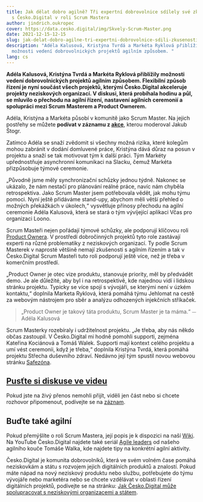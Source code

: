 ```yaml
---
title: Jak dělat dobro agilně? Tři expertní dobrovolnice sdílely své zkušenosti
  s Česko.Digital v roli Scrum Mastera
author: jindrich.oukropec
cover: https://data.cesko.digital/img/Skvely-Scrum-Master.png
date: 2021-12-15-12-15
slug: jak-delat-dobro-agilne-tri-expertni-dobrovolnice-sdili-zkusenosti-scrum-master
description: "Adéla Kalusová, Kristýna Tvrdá a Markéta Ryklová přiblížily
  možnosti vedení dobrovolnických projektů agilním způsobem. "
lang: cs
---
```

**Adéla Kalusová, Kristýna Tvrdá a Markéta Ryklová přiblížily možnosti vedení dobrovolnických projektů agilním způsobem. Flexibilní způsob řízení je nyní součást všech projektů, kterými Česko.Digital akceleruje projekty neziskových organizací. V diskusi, která probíhala hodinu a půl, se mluvilo o přechodu na agilní řízení, nastavení agilních ceremonií a spolupráci mezi Scrum Masterem a Product Ownerem.** 

Adéla, Kristýna a Markéta působí v komunitě jako Scrum Master. Na jejich postřehy se můžete **podívat v záznamu z [akce](https://youtu.be/CpDMIUlK1_8)**, kterou moderoval Jakub Štogr.

Zatímco Adéla se snaží zvědomit si všechny možná rizika, které kolegům mohou zabránit v dodání domluvené práce, Kristýna dává důraz na posun v projektu a snaží se tak motivovat tým k další práci. Tým Markéty upřednostňuje asynchronní komunikaci na Slacku, čemuž Markéta přizpůsobuje týmové ceremonie.

„Původně jsme měly synchronizační schůzky jednou týdně. Nakonec se ukázalo, že nám nestačí pro plánování reálné práce, navíc nám chyběla retrospektiva. Jako Scrum Master jsem potřebovala vědět, jak mohu týmu pomoci. Nyní ještě přidáváme stand-upy, abychom měli větší přehled o možných překážkách v úkolech,“ vysvětluje přínosy přechodu na agilní ceremonie Adéla Kalusová, která se stará o tým vývíjející aplikaci Včas pro organizaci Loono.

Scrum Masteři nejen pořádají týmové schůzky, ale podporují klíčovou roli [Product Ownera](https://www.youtube.com/watch?v=ep2y01MGN1w). V prostředí dobročinných projektů tyto role zastávají experti na různé problematiky z neziskových organizací. Ty podle Scrum Masterek v naprosté většině nemají zkušenosti s agilním řízením a tak v Česko.Digital Scrum Masteři tuto roli podporují ještě více, než je třeba v komerčním prostředí. 

„Product Owner je otec vize produktu, stanovuje priority, měl by předvádět demo. Je ale důležité, aby byl i na retrospektivě, kde najednou vidí i lidskou stránku projektu. Typicky se více spojí s vývojáři, se kterými není v úzkém kontaktu,“ doplnila Marketa Ryklová, která pomáhá týmu Jehlomat na cestě za webovým nástrojem pro sběr a analýzu odhozených injekčních stříkaček.

> „Product Owner je takový táta produktu, Scrum Master je ta máma.“ ⏤ Adéla Kalusová

Scrum Masterky rozebíraly i udržitelnost projektu. „Je třeba, aby nás někdo občas zastoupil. V Česko.Digital mi hodně pomohli supporti, zejména Kateřina Kociánová a Tomáš Walek. Supporti mají kontext celého projektu a umí vést ceremonii, když je třeba,“ doplnila Kristýna Tvrdá, která pomáhá projektu Střecha duševního zdraví. Nedávno její tým spustil novou webovou stránku [Safezóna](https://blog.cesko.digital/2021/11/safezona-je-na-svete). 

## [Pusťte si diskuse ve videu](https://www.youtube.com/watch?v=CpDMIUlK1_8)

Pokud jste na živý přenos nemohli přijít, viděli jen část nebo si chcete rozhovor připomenout, podívejte se na [záznam](https://www.youtube.com/watch?v=CpDMIUlK1_8). 

## Buďte také agilní

Pokud přemýšlíte o roli Scrum Mastera, její popis je k dispozici na naší [Wiki](https://cesko-digital.atlassian.net/wiki/spaces/CD/pages/87470076/Scrum+Master). Na YouTube Česko.Digital najdete také seriál [Agile leaders](https://www.youtube.com/watch?v=gG_9tC12CzY&list=PLOX5xelTsEv-qGxEFwT3piUEDrjK4ow6Z) od našeho agilního kouče Tomáše Walka, kde najdete tipy na konkrétní agilní aktivity.

Česko.Digital je komunita dobrovolníků, která ve svém volném čase pomáhá neziskovkám a státu s rozvojem jejich digitálních produktů a znalostí. Pokud máte nápad na nový neziskový produktu nebo službu, potřebujete do týmu vývojáře nebo marketéra nebo se chcete vzdělávat v oblasti řízení digitálních projektů, podívejte se na stránku: [Jak Česko.Digital může spolupracovat s neziskovými organizacemi a státem](https://cesko-digital.atlassian.net/wiki/spaces/CD/pages/816742685/Neziskov+organizace+st+t+Co+o+ek+vat+od+spolupr+ce+s+.d?focusedCommentId=818217318#comment-818217318).